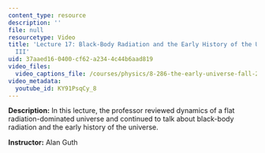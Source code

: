 ```yaml
---
content_type: resource
description: ''
file: null
resourcetype: Video
title: 'Lecture 17: Black-Body Radiation and the Early History of the Universe, Part
  III'
uid: 37aaed16-0400-cf62-a234-4c44b6aad819
video_files:
  video_captions_file: /courses/physics/8-286-the-early-universe-fall-2013/video-lectures/lecture-17-black-body-radiation-and-the-early-history-of-the-universe-part-iii/KY91PsqCy_8.vtt
video_metadata:
  youtube_id: KY91PsqCy_8
---
```


**Description:** In this lecture, the professor reviewed dynamics of a flat radiation-dominated universe and continued to talk about black-body radiation and the early history of the universe.

**Instructor:** Alan Guth